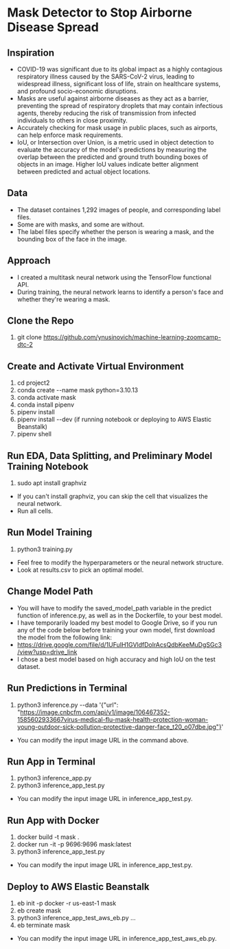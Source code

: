 # Mask Detector to Stop Airborne Disease Spread

## Inspiration
- COVID-19 was significant due to its global impact as a highly contagious respiratory illness caused by the SARS-CoV-2 virus, leading to widespread illness, significant loss of life, strain on healthcare systems, and profound socio-economic disruptions.
- Masks are useful against airborne diseases as they act as a barrier, preventing the spread of respiratory droplets that may contain infectious agents, thereby reducing the risk of transmission from infected individuals to others in close proximity.
- Accurately checking for mask usage in public places, such as airports, can help enforce mask requirements.
- IoU, or Intersection over Union, is a metric used in object detection to evaluate the accuracy of the model's predictions by measuring the overlap between the predicted and ground truth bounding boxes of objects in an image. Higher IoU values indicate better alignment between predicted and actual object locations.

## Data
- The dataset containes 1,292 images of people, and corresponding label files.
- Some are with masks, and some are without.
- The label files specify whether the person is wearing a mask, and the bounding box of the face in the image.

## Approach
- I created a multitask neural network using the TensorFlow functional API.
- During training, the neural network learns to identify a person's face and whether they're wearing a mask.

## Clone the Repo
1. git clone https://github.com/ynusinovich/machine-learning-zoomcamp-dtc-2

## Create and Activate Virtual Environment
1. cd project2
2. conda create --name mask python=3.10.13
3. conda activate mask
4. conda install pipenv
5. pipenv install
6. pipenv install --dev (if running notebook or deploying to AWS Elastic Beanstalk)
7. pipenv shell

## Run EDA, Data Splitting, and Preliminary Model Training Notebook
1. sudo apt install graphviz
- If you can't install graphviz, you can skip the cell that visualizes the neural network.
- Run all cells.

## Run Model Training
1. python3 training.py
- Feel free to modify the hyperparameters or the neural network structure.
- Look at results.csv to pick an optimal model.

## Change Model Path
- You will have to modify the saved_model_path variable in the predict function of inference.py, as well as in the Dockerfile, to your best model.
- I have temporarily loaded my best model to Google Drive, so if you run any of the code below before training your own model, first download the model from the following link:
- https://drive.google.com/file/d/1UFuIH1GVldfDolrAcsQdbKeeMuDgSGc3/view?usp=drive_link
- I chose a best model based on high accuracy and high IoU on the test dataset.

## Run Predictions in Terminal
1. python3 inference.py --data '{"url": "https://image.cnbcfm.com/api/v1/image/106467352-1585602933667virus-medical-flu-mask-health-protection-woman-young-outdoor-sick-pollution-protective-danger-face_t20_o07dbe.jpg"}'
- You can modify the input image URL in the command above.

## Run App in Terminal
1. python3 inference_app.py
2. python3 inference_app_test.py
- You can modify the input image URL in inference_app_test.py.

## Run App with Docker
1. docker build -t mask .
2. docker run -it -p 9696:9696 mask:latest
3. python3 inference_app_test.py
- You can modify the input image URL in inference_app_test.py.

## Deploy to AWS Elastic Beanstalk
1. eb init -p docker -r us-east-1 mask
2. eb create mask
3. python3 inference_app_test_aws_eb.py
...
4. eb terminate mask
- You can modify the input image URL in inference_app_test_aws_eb.py.